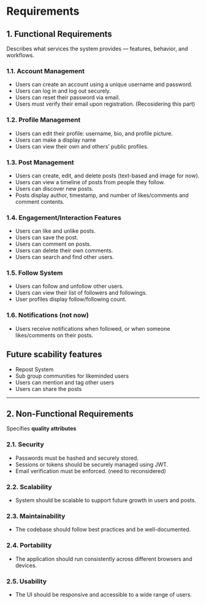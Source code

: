 # Requirements 

## 1. Functional Requirements
Describes what services the system provides — features, behavior, and workflows.

### 1.1. Account Management
- Users can create an account using a unique username and password.
- Users can log in and log out securely.
- Users can reset their password via email.
- Users must verify their email upon registration. (Recosidering this part)

### 1.2. Profile Management
- Users can edit their profile: username, bio, and profile picture.
- Users can make a display name 
- Users can view their own and others’ public profiles.

### 1.3. Post Management
- Users can create, edit, and delete posts (text-based and image for now).
- Users can view a timeline of posts from people they follow.
- Users can discover new posts.
- Posts display author, timestamp, and number of likes/comments and comment contents.

### 1.4. Engagement/Interaction Features
- Users can like and unlike posts.
- Users can save the post.
- Users can comment on posts.
- Users can delete their own comments.
- Users can search and find other users.

### 1.5. Follow System
- Users can follow and unfollow other users.
- Users can view their list of followers and followings.
- User profiles display follow/following count.

### 1.6. Notifications (not now)
- Users receive notifications when followed, or when someone likes/comments on their posts.

## Future scability features
- Repost System
- Sub group communities for likeminded users
- Users can mention and tag other users
- Users can share the posts

---

## 2. Non-Functional Requirements
Specifies **quality attributes**

### 2.1. Security
- Passwords must be hashed and securely stored.
- Sessions or tokens should be securely managed using JWT.
- Email verification must be enforced. (need to reconsidered)

### 2.2. Scalability
- System should be scalable to support future growth in users and posts.

### 2.3. Maintainability
- The codebase should follow best practices and be well-documented.

### 2.4. Portability
- The application should run consistently across different browsers and devices.

### 2.5. Usability
- The UI should be responsive and accessible to a wide range of users.
